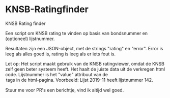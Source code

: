 # KNSB-Ratingfinder
KNSB Rating finder

Een script om KNSB rating te vinden op basis van bondsnummer en (optioneel) lijstnummer.

Resultaten zijn een JSON-object, met de strings "rating" en "error". Error is leeg als alles goed is, rating is leeg als er iets fout is.

Let op: Het script maakt gebruik van de KNSB ratingviewer, omdat de KNSB zelf geen beter systeem heeft. Het haalt de juiste data uit de verkregen html code. Lijstnummer is het "value" attribuut van de <option> tags in de html-pagina. Voorbeeld: Lijst 2019-11 heeft lijstnummer 142.

Stuur me voor PR's een berichtje, vind ik altijd wel goed.
